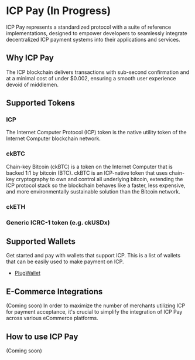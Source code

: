 # ICP Pay (In Progress)

ICP Pay represents a standardized protocol with a suite of reference implementations, designed to empower developers to seamlessly integrate decentralized ICP payment systems into their applications and services.

## Why ICP Pay
The ICP blockchain delivers transactions with sub-second confirmation and at a minimal cost of under $0.002, ensuring a smooth user experience devoid of middlemen.

## Supported Tokens


### ICP
The Internet Computer Protocol (ICP) token is the native utility token of the Internet Computer blockchain network. 

### ckBTC
Chain-key Bitcoin (ckBTC) is a token on the Internet Computer that is backed 1:1 by bitcoin (BTC). ckBTC is an ICP-native token that uses chain-key cryptography to own and control all underlying bitcoin, extending the ICP protocol stack so the blockchain behaves like a faster, less expensive, and more environmentally sustainable solution than the Bitcoin network.

### ckETH
### Generic ICRC-1 token (e.g. ckUSDx)

## Supported Wallets
Get started and pay with wallets that support ICP. This is a list of wallets that can be easily used to make payment on ICP. 
- [PlugWallet](https://plugwallet.ooo/)

## E-Commerce Integrations
(Coming soon)
In order to maximize the number of merchants utilizing ICP for payment acceptance, it's crucial to simplify the integration of ICP Pay across various eCommerce platforms.

## How to use ICP Pay
(Coming soon)
